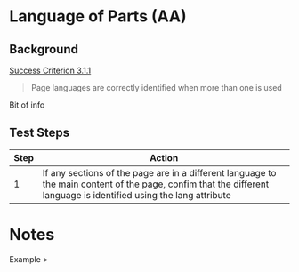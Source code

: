 # Language of Parts (AA)

## Background
[Success Criterion 3.1.1 ]('https://www.w3.org/WAI/WCAG21/Understanding/language-of-parts.html')

> Page languages are correctly identified when more than one is used


Bit of info 

## Test Steps

|Step  |Action|
|--|--|
|1|If any sections of the page are in a different language to the main content of the page, confim that the different language is identified using the lang attribute|


# Notes

Example > <blockquote lang="cy">
